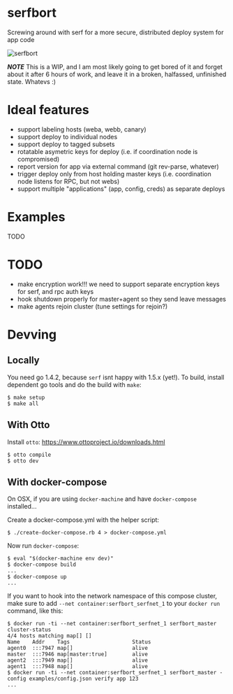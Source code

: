 # serfbort

Screwing around with serf for a more secure, distributed deploy system for app code

![serfbort](https://36.media.tumblr.com/98bcbec7cca08c51a417680069316eb9/tumblr_nu25k8iIWZ1upb1bro1_1280.jpg)

***NOTE*** This is a WIP, and I am most likely going to get bored of it and forget about it after 6 hours of work, and leave it in a broken, halfassed, unfinished state. Whatevs :)

# Ideal features

- support labeling hosts (weba, webb, canary)
- support deploy to individual nodes
- support deploy to tagged subsets
- rotatable asymetric keys for deploy (i.e. if coordination node is compromised)
- report version for app via external command (git rev-parse, whatever)
- trigger deploy only from host holding master keys (i.e. coordination node listens for RPC, but not webs)
- support multiple "applications" (app, config, creds) as separate deploys

# Examples

TODO

# TODO

* make encryption work!!! we need to support separate encryption keys for serf, and rpc auth keys
* hook shutdown properly for master+agent so they send leave messages
* make agents rejoin cluster (tune settings for rejoin?)

# Devving

## Locally

You need go 1.4.2, because `serf` isnt happy with 1.5.x (yet!). To build, install dependent go tools and do the build with `make`:

```
$ make setup
$ make all
```

## With Otto

Install `otto`: https://www.ottoproject.io/downloads.html

```
$ otto compile
$ otto dev
```

## With docker-compose

On OSX, if you are using `docker-machine` and have `docker-compose` installed...

Create a docker-compose.yml with the helper script:
```
$ ./create-docker-compose.rb 4 > docker-compose.yml
```
Now run `docker-compose`:
```
$ eval "$(docker-machine env dev)"
$ docker-compose build
...
$ docker-compose up
...
```

If you want to hook into the network namespace of this compose cluster, make sure to add `--net container:serfbort_serfnet_1` to your `docker run` command, like this:
```
$ docker run -ti --net container:serfbort_serfnet_1 serfbort_master cluster-status
4/4 hosts matching map[] []
Name    Addr    Tags                    Status
agent0  :::7947 map[]                   alive
master  :::7946 map[master:true]        alive
agent2  :::7949 map[]                   alive
agent1  :::7948 map[]                   alive
$ docker run -ti --net container:serfbort_serfnet_1 serfbort_master -config examples/config.json verify app 123
...
```

